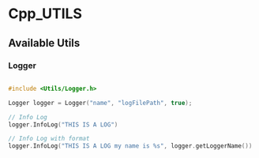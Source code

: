 # Cpp_UTILS

## Available Utils

### Logger

```cpp

#include <Utils/Logger.h>

Logger logger = Logger("name", "logFilePath", true);

// Info Log
logger.InfoLog("THIS IS A LOG")

// Info Log with format
logger.InfoLog("THIS IS A LOG my name is %s", logger.getLoggerName())

```
